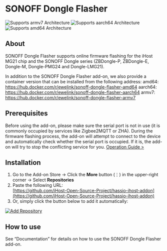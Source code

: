 # SONOFF Dongle Flasher

![Supports armv7 Architecture](https://img.shields.io/badge/armv7-yes-green.svg) ![Supports aarch64 Architecture](https://img.shields.io/badge/aarch64-yes-green.svg) ![Supports amd64 Architecture](https://img.shields.io/badge/amd64-yes-green.svg)
 
## About

SONOFF Dongle Flasher supports online firmware flashing for the iHost MG21 chip and the SONOFF Dongle series (ZBDongle-P, ZBDongle-E, Dongle-M, Dongle-PMG24 and Dongle-LMG21).

In addition to the SONOFF Dongle Flasher add-on, we also provide a container version that can be installed from the following address:
amd64:  https://hub.docker.com/r/ewelink/sonoff-dongle-flasher-amd64
aarch64:  https://hub.docker.com/r/ewelink/sonoff-dongle-flasher-aarch64
armv7:  https://hub.docker.com/r/ewelink/sonoff-dongle-flasher-armv7

## Prerequisites

Before using the add-on, please make sure the serial port is not in use (it is commonly occupied by services like Zigbee2MQTT or ZHA).
During the firmware flashing process, the add-on will attempt to connect to the device and automatically check whether the serial port is occupied.
If it is, the add-on will try to stop the conflicting service for you.
[Operation Guide >](https://github.com/iHost-Open-Source-Project/ha-operating-system?tab=readme-ov-file#readme)


## Installation
1. Go to the Add-on Store → Click the **More** button (⋮) in the upper-right corner → Select **Repositories**  
2. Paste the following URL:  
   [https://github.com/iHost-Open-Source-Project/hassio-ihost-addon](https://github.com/iHost-Open-Source-Project/hassio-ihost-addon)  
3. Or, simply click the button below to add it automatically:

[![Add Repository](https://my.home-assistant.io/badges/supervisor_add_addon_repository.svg)](https://my.home-assistant.io/redirect/supervisor_add_addon_repository/?repository_url=https%3A%2F%2Fgithub.com%2FiHost-Open-Source-Project%2Fhassio-ihost-addon)

## How to use

See “Documentation” for details on how to use the SONOFF Dongle Flasher add-on.